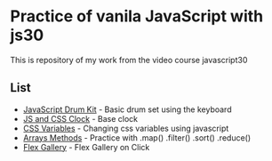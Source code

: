 # Practice of vanila JavaScript with js30

This is repository of my work from the video course javascript30

## List

* [JavaScript Drum Kit](http://adkontrk.com/landers/ahp9238ry/js30/01-JavaScript-Drum-Kit/index.html ) - Basic drum set using the keyboard
* [JS and CSS Clock](http://adkontrk.com//landers/ahp9238ry/js30/02-JS-and-CSS-Clock/index.html) - Base clock
* [CSS Variables](http://adkontrk.com/landers/ahp9238ry/js30/03-CSS-Variables/index.html) - Changing css variables using javascript
* [Arrays Methods](http://adkontrk.com/landers/ahp9238ry/js30/04-Array-Cardio-Day-1/index-START.html) - Practice with .map() .filter() .sort() .reduce()
* [Flex Gallery](http://adkontrk.com/landers/ahp9238ry/js30/05-Flex-Panel-gallery/index-START.html ) - Flex Gallery on Click

